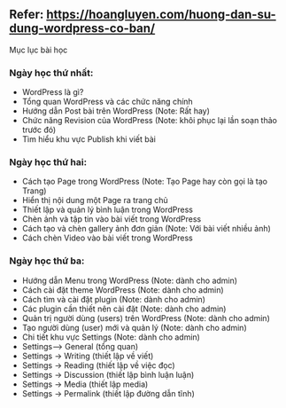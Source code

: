 ## Refer: https://hoangluyen.com/huong-dan-su-dung-wordpress-co-ban/

Mục lục bài học

### Ngày học thứ nhất:

- WordPress là gì?
- Tổng quan WordPress và các chức năng chính
- Hướng dẫn Post bài trên WordPress (Note: Rất hay)
- Chức năng Revision của WordPress (Note: khôi phục lại lần soạn thảo trước đó)
- Tìm hiểu khu vực Publish khi viết bài

###  Ngày học thứ hai:

- Cách tạo Page trong WordPress (Note: Tạo Page hay còn gọi là tạo Trang)
- Hiển thị nội dung một Page ra trang chủ
- Thiết lập và quản lý bình luận trong WordPress
- Chèn ảnh và tập tin vào bài viết trong WordPress
- Cách tạo và chèn gallery ảnh đơn giản (Note: Với bài viết nhiều ảnh)
- Cách chèn Video vào bài viết trong WordPress

### Ngày học thứ ba:

- Hướng dẫn Menu trong WordPress (Note: dành cho admin)
- Cách cài đặt theme WordPress (Note: dành cho admin)
- Cách tìm và cài đặt plugin (Note: dành cho admin)
- Các plugin cần thiết nên cài đặt (Note: dành cho admin)
- Quản trị người dùng (users) trên WordPress (Note: dành cho admin)
- Tạo người dùng (user) mới và quản lý (Note: dành cho admin)
- Chi tiết khu vực Settings (Note: dành cho admin)
- Settings–> General (tổng quan)
- Settings -> Writing (thiết lập về viết)
- Settings -> Reading (thiết lập về việc đọc)
- Settings -> Discussion (thiết lập bình luận luận)
- Settings -> Media (thiết lập media)
- Settings -> Permalink (thiết lập đường dẫn tĩnh)